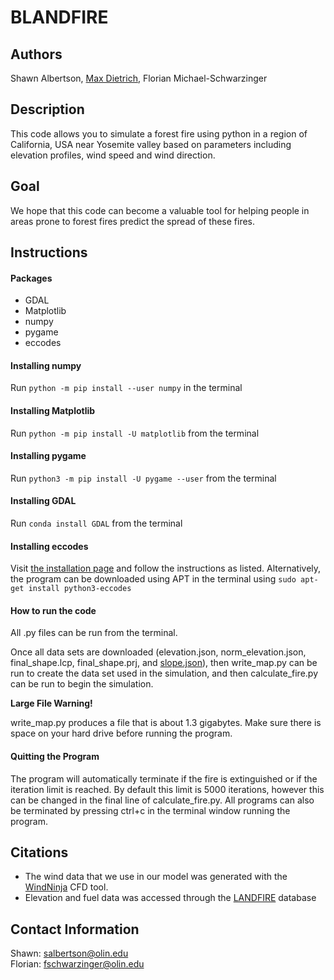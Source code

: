 # BLANDFIRE

## Authors
Shawn Albertson, [Max Dietrich](https://github.com/maxcdietrich), Florian Michael-Schwarzinger

## Description
This code allows you to simulate a forest fire using python in a region of California, USA near Yosemite valley based on parameters including elevation profiles, wind speed and wind direction.

## Goal
We hope that this code can become a valuable tool for helping people in areas prone to forest fires predict the spread of these fires.

## Instructions

#### Packages
- GDAL
- Matplotlib
- numpy
- pygame
- eccodes

#### Installing numpy
Run `python -m pip install --user numpy` in the terminal

#### Installing Matplotlib
Run `python -m pip install -U matplotlib` from the terminal

#### Installing pygame
Run `python3 -m pip install -U pygame --user` from the terminal

#### Installing GDAL
Run `conda install GDAL` from the terminal

#### Installing eccodes
Visit [the installation page](https://confluence.ecmwf.int//display/ECC/ecCodes+installation) and follow the instructions as listed. Alternatively, the program can be downloaded using APT in the terminal using `sudo apt-get install python3-eccodes`

#### How to run the code
All .py files can be run from the terminal.

Once all data sets are downloaded (elevation.json, norm_elevation.json, final_shape.lcp, final_shape.prj, and [slope.json](https://drive.google.com/drive/folders/1ELMB5iuE5Ez03xmYkg5ZwO87WgNj3rbG?fbclid=IwAR35agd-1fEnZ1h9Ct4xXuKizvfS4fsl3oYCLMgz_0SgkGbWFik1fbL-Bw0)), then write_map.py can be run to create the data set used in the simulation, and then calculate_fire.py can be run to begin the simulation.  

**Large File Warning!**

write_map.py produces a file that is about 1.3 gigabytes.  Make sure there is space on your hard drive before running the program.

#### Quitting the Program
The program will automatically terminate if the fire is extinguished or if the iteration limit is reached.  By default this limit is 5000 iterations, however this can be changed in the final line of calculate_fire.py.  All programs can also be terminated by pressing ctrl+c in the terminal window running the program.

## Citations
- The wind data that we use in our model was generated with the [WindNinja](https://www.firelab.org/project/windninja) CFD tool.
- Elevation and fuel data was accessed through the [LANDFIRE](https://www.landfire.gov/index.php) database

## Contact Information
Shawn: salbertson@olin.edu<br />
Florian: fschwarzinger@olin.edu
